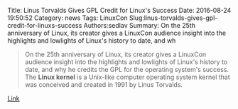 Title: Linus Torvalds Gives GPL Credit for Linux's Success
Date: 2016-08-24 19:50:52
Category: news
Tags: LinuxCon
Slug:linus-torvalds-gives-gpl-credit-for-linuxs-success
Authors:sedlav
Summary: On the 25th anniversary of Linux, its creator gives a LinuxCon audience insight into the highlights and lowlights of Linux's history to date, and wh

> On the 25th anniversary of Linux, its creator gives a LinuxCon audience insight into the highlights and lowlights of Linux's history to date, and why he credits the GPL for the operating system's success.
The **Linux kernel** is a Unix-like computer operating system kernel that was conceived and created in 1991 by Linus Torvalds.

[Link](http://www.eweek.com/enterprise-apps/linus-torvalds-gives-gpl-credit-for-linuxs-success.html)
